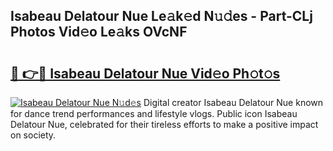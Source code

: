 ## Isabeau Delatour Nue Le𝚊k𝚎d N𝚞𝚍es - Part-CLj Photos Vid𝚎o Le𝚊ks OVcNF

# <h2><a href="http://fb92xw.evod.top/?m=Isabeau+Delatour+Nue">🔗 👉🔴 Isabeau Delatour Nue Vid𝚎o Ph𝚘t𝚘s</a></h2>

[![Isabeau Delatour Nue N𝚞d𝚎s](https://i.imgur.com/8V9OHl7.gif)](http://fb92xw.evod.top/?m=Isabeau+Delatour+Nue)
Digital creator Isabeau Delatour Nue known for dance trend performances and lifestyle vlogs. Public icon Isabeau Delatour Nue, celebrated for their tireless efforts to make a positive impact on society. 
